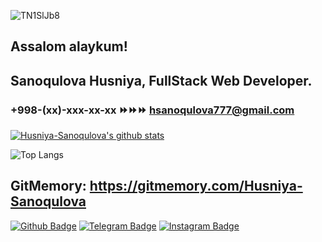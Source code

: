 ![TN1SlJb8](https://user-images.githubusercontent.com/89189550/130553227-17424e34-a997-4f21-996a-2d31b04f406b.gif)

## Assalom alaykum!

## Sanoqulova Husniya, FullStack Web Developer. 
### +998-(xx)-xxx-xx-xx ⏩⏩⏩ hsanoqulova777@gmail.com


[![Husniya-Sanoqulova's github stats](https://github-readme-stats.vercel.app/api?username=Husniya-Sanoqulova&show_icons=true&title_color=ff0000&icon_color=0000ff&text_color=000000&bg_color=ffffff)](https://github.com/Husniya-Sanoqulova/)

![Top Langs](https://github-readme-stats.vercel.app/api/top-langs/?username=Husniya-Sanoqulova)

GitMemory: https://gitmemory.com/Husniya-Sanoqulova
---------------------------------

[![Github Badge](https://img.shields.io/badge/-Github-000?style=flat-square&logo=Github&logoColor=white&link=https://github.com/Husniya-Sanoqulova)](https://github.com/Husniya-Sanoqulova)
[![Telegram Badge](https://img.shields.io/badge/-Telegram-blue?style=flat-square&logo=Telegram&logoColor=white&link=https://t.me/Dasturchi_Angelina)](https://t.me/Dasturchi_Angelina)
[![Instagram Badge](https://img.shields.io/badge/-Instagram-C13584?style=flat-square&labelColor=C13584&logo=instagram&logoColor=white&link=https://www.instagram.com/angelina_115_20_05/)](https://www.instagram.com/angelina_115_20_05/)

